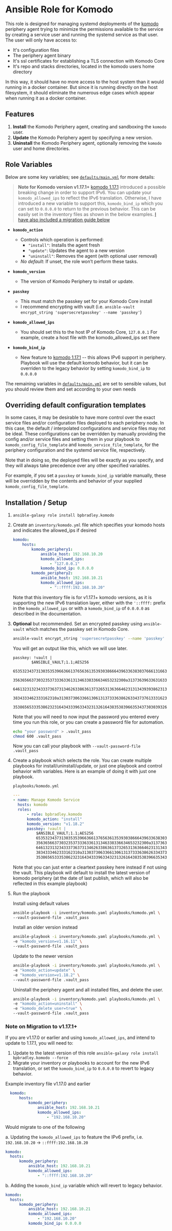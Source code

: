 # Ansible Role for Komodo

This role is designed for managing systemd deployments of the [komodo](https://github.com/moghtech/komodo) periphery agent
trying to minimize the permissions available to the service by creating a service user
and running the systemd service as that user. The user will only have access to:

* It's configuration files
* The periphery agent binary
* It's ssl certificates for establishing a TLS connection with Komodo Core
* It's repo and stacks directories, located in the komodo users home directory

In this way, it should have no more access to the host system than it would running
in a docker container. But since it is running directly on the host filesystem, it should eliminate
the numerous edge cases which appear when running it as a docker container.

## Features

1. **Install** the Komodo Periphery agent, creating and sandboxing the `komodo` user.
2. **Update** the Komodo Periphery agent by specifying a new version.
3. **Uninstall** the Komodo Periphery agent, optionally removing the `komodo` user and home directories.

## Role Variables

Below are some key variables; see [`defaults/main.yml`](./defaults/main.yml) for more details:

> **Note for Komodo version v1.17.1+**
[komodo 1.17.1](https://github.com/moghtech/komodo/releases/tag/v1.17.1) introduced a possible breaking change
in order to support IPv6. You can update your `komodo_allowed_ips` to reflect the IPv6 translation.
Otherwise, I have introduced a new variable to support this, `komodo_bind_ip`
which you can set to `0.0.0.0` to return to the previous behavior. This can be easily set in the inventory
files as shown in the below examples. [I have also included a migration guide below](#note-on-migration-to-v1171)

- **`komodo_action`**  
  - Controls which operation is performed:
    - `"install"`: Installs the agent fresh
    - `"update"`: Updates the agent to a new version
    - `"uninstall"`: Removes the agent (with optional user removal)
  - *No default*: If unset, the role won’t perform these tasks.

- **`komodo_version`**  
  - The version of Komodo Periphery to install or update.
  
- **`passkey`**  
  - This must match the passkey set for your Komodo Core install
  - I recommend encrypting with vault (i.e. `ansible-vault encrypt_string 'supersecretpasskey' --name 'passkey'`)

- **`komodo_allowed_ips`**  
  - You should set this to the host IP of Komodo Core, `127.0.0.1` For example, create a host file with the komodo_allowed_ips set there

- **`komodo_bind_ip`**
  - New feature to [komodo 1.17.1](https://github.com/moghtech/komodo/releases/tag/v1.17.1) -- this allows IPv6 support in periphery. Playbook will use the default komodo behavior, but it can be overriden to the legacy behavior by setting `komodo_bind_ip` to `0.0.0.0`

The remaining variables in [`defaults/main.yml`](./defaults/main.yml) are set to sensible values, but you should
review them and set according to your own needs

## Overriding default configuration templates

In some cases, it may be desirable to have more control over the exact service files and/or configuration files deployed to each periphery node.
In this case, the default / interpolated configurations and service files may not be ideal. These configurations can be overridden by manually providing
the config and/or service files and setting them in your playbook to `komodo_config_file_template` and `komodo_service_file_template`, for the
periphery configuration and the systemd service file, respectively.

Note that in doing so, the deployed files will be exactly as you specify, and they will always take precedence over any other specified variables.

For example, if you set a `passkey` or `komodo_bind_ip` variable manually, these will be overridden by the contents
and behavior of your supplied `komodo_config_file_template`.

## Installation / Setup

1. `ansible-galaxy role install bpbradley.komodo`
2. Create an `inventory/komodo.yml` file which specifies your komodo hosts and indicates the allowed_ips if desired
    ```yaml
    komodo:
        hosts:
            komodo_periphery1:
                ansible_host: 192.168.10.20
                komodo_allowed_ips:
                    - "127.0.0.1"
                komodo_bind_ip: 0.0.0.0
            komodo_periphery2:
                ansible_host: 192.168.10.21
                komodo_allowed_ips:
                    - "::ffff:192.168.10.20"
    ```
    Note that this inventory file is for v1.17.1+ komodo versions, as it is supporting the new IPv6 translation layer, either with
    the `'::ffff:` prefix in the `komodo_allowed_ips` or with a `komodo_bind_ip` of `0.0.0.0` as described in the documentation.
   
4. **Optional** but recommended. Set an encrypted passkey using `ansible-vault` which matches the passkey set in Komodo Core.

    ```sh
    ansible-vault encrypt_string 'supersecretpasskey' --name 'passkey'
    ```
    You will get an output like this, which we will use later. 

    ```
    passkey: !vault |
            $ANSIBLE_VAULT;1.1;AES256
            65353234373130353539663661376563613539303866643963363830376661316638333139343366
            3563656637303235373336336131346338336634653232300a313736396336316330666237653237
            64613231323433373637313462633863613732653136366462313134393938623136326633346166
            3834333462333162310a313037306336613061313733363862633437376133316234326431633131
            35386565333538623231643433396334323132616438353839663534373030393266
    ```

    Note that you will need to now input the password you entered every time you run this role,
    or you can create a password file for automation.

    ```sh
    echo "your password" > .vault_pass
    chmod 600 .vault_pass
    ```

    Now you can call your playbook with `--vault-password-file .vault_pass`

5. Create a playbook which selects the role. You can create multiple playbooks for install/uninstall/update, or just one
playbook and control behavior with variables. Here is an example of doing it with just one playbook.

    `playbooks/komodo.yml`

    ```yaml
    ---
    - name: Manage Komodo Service
      hosts: komodo
      roles:
          - role: bpbradley.komodo
          komodo_action: "install"
          komodo_version: "v1.18.2"
          passkey: !vault |
              $ANSIBLE_VAULT;1.1;AES256
              65353234373130353539663661376563613539303866643963363830376661316638333139343366
              3563656637303235373336336131346338336634653232300a313736396336316330666237653237
              64613231323433373637313462633863613732653136366462313134393938623136326633346166
              3834333462333162310a313037306336613061313733363862633437376133316234326431633131
              35386565333538623231643433396334323132616438353839663534373030393266
    ```

    Note that you can just enter a cleartext passkey here instead if not using the vault. This playbook will
    default to install the latest version of komodo periphery (at the date of last publish, which will also
    be reflected in this example playbook)
   
6. Run the playbook

    Install using default values

    ```sh
    ansible-playbook -i inventory/komodo.yaml playbooks/komodo.yml \
    --vault-password-file .vault_pass
    ```

    Install an older version instead

    ```sh
    ansible-playbook -i inventory/komodo.yaml playbooks/komodo.yml \
    -e "komodo_version=v1.16.11" \
    --vault-password-file .vault_pass
    ```

    Update to the newer version

    ```sh
    ansible-playbook -i inventory/komodo.yaml playbooks/komodo.yml \
    -e "komodo_action=update" \
    -e "komodo_version=v1.18.2" \
    --vault-password-file .vault_pass

    ```

    Uninstall the periphery agent and all installed files, and delete the user.

    ```sh
    ansible-playbook -i inventory/komodo.yaml playbooks/komodo.yml \
    -e "komodo_action=uninstall" \
    -e "komodo_delete_user=true" \
    --vault-password-file .vault_pass
    ```
### Note on Migration to v1.17.1+

If you are v1.17.0 or earlier and using `komodo_allowed_ips`, and intend to update to 1.17.1, you will need to:

1. Update to the latest version of this role `ansible-galaxy role install bpbradley.komodo --force`
2. Migrate your inventory or playbooks to account for the new IPv6 translation, or set the `komodo_bind_ip` to `0.0.0.0` to revert to legacy behavior.

  Example inventory file v1.17.0 and earlier
  
  ```yaml
    komodo:
        hosts:
            komodo_periphery:
                ansible_host: 192.168.10.21
                komodo_allowed_ips:
                    - "192.168.10.20"
  ```

  Would migrate to one of the following
  
  a. Updating the `komodo_allowed_ips` to feature the IPv6 prefix, i.e. `192.168.10.20` -> `::ffff:192.168.10.20`

  ```yaml
  komodo:
    hosts:
        komodo_periphery:
            ansible_host: 192.168.10.21
            komodo_allowed_ips:
                - "::ffff:192.168.10.20"
  ```
  
  b. Adding the `komodo_bind_ip` variable which will revert to legacy behavior.

  ```yaml
  komodo:
    hosts:
        komodo_periphery:
            ansible_host: 192.168.10.21
            komodo_allowed_ips:
                - "192.168.10.20"
            komodo_bind_ip: 0.0.0.0
  ```
    
